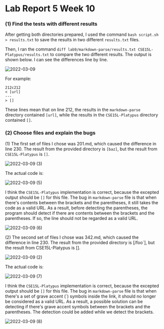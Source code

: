 # Lab Report 5 Week 10 #

### (1) Find the tests with different results ###

After getting both directories prepared, I used the command `bash script.sh > results.txt` to save the results in two different `results.txt` files.

Then, I ran the command `diff lab9/markdown-parse/results.txt CSE15L-Platypus/results.txt` to compare the two different results. The output is shown below. I can see the differences line by line.

![2022-03-09](https://user-images.githubusercontent.com/97484123/157565777-36920025-d2f6-4e09-8abc-a591e7a42dce.png)

For example:

```
212c212
< [url]
---
> []
```

These lines mean that on line 212, the results in the `markdown-parse` directory contained `[url]`, while the results in the `CSE15L-Platypus` directory contained `[]`.


### (2) Choose files and explain the bugs

(1) The first set of files I chose was 201.md, which caused the difference in line 230. The result from the provided directory is `[baz]`, but the result from `CSE15L-Platypus` is `[]`.

![2022-03-09 (3)](https://user-images.githubusercontent.com/97484123/157566855-9169e8ef-23d6-4c83-8574-1eef98e6ab65.png)

The actual code is:

![2022-03-09 (5)](https://user-images.githubusercontent.com/97484123/157567988-f308513d-0547-4524-b17b-136d6f93d964.png)

I think the `CSE15L-Platypus` implementation is correct, because the excepted output should be `[]` for this file. The bug in `markdown-parse` file is that when there's contents between the brackets and the parentheses, it still takes the code as a valid URL. As a result, before detecting the parentheses, the program should detect if there are contents between the brackets and the parentheses. If so, the line should not be regarded as a valid URL.

![2022-03-09 (6)](https://user-images.githubusercontent.com/97484123/157568551-45d9b238-124c-46b1-a4b5-1ecffc15afd3.png)

(2) The second set of files I chose was 342.md, which caused the difference in line 230. The result from the provided directory is [/foo`], but the result from CSE15L-Platypus is [].

![2022-03-09 (2)](https://user-images.githubusercontent.com/97484123/157568631-06866ab7-ff09-426d-9541-30f9ff6cea37.png)

The actual code is: 

![2022-03-09 (7)](https://user-images.githubusercontent.com/97484123/157568966-024ef529-ed7b-4d9d-bada-732b94ba3a59.png)

I think the `CSE15L-Platypus` implementation is correct, because the excepted output should be `[]` for this file. The bug in `markdown-parse` file is that when there's a set of grave accent (`) symbols inside the link, it should no longer be considered as a valid URL. As a result, a possible solution can be detecting if there's grave accent symbols between the brackets and the parentheses. The detection could be added while we detect the brackets.

![2022-03-09 (8)](https://user-images.githubusercontent.com/97484123/157569700-eafa237c-796f-4b75-bf83-66b54d0a69d0.png)

